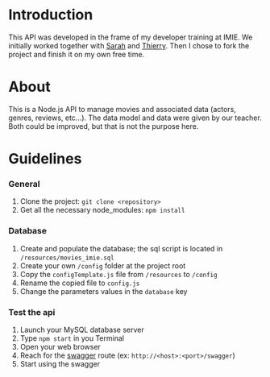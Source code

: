 # Introduction
This API was developed in the frame of my developer training at IMIE.
We initially worked together with [Sarah](https://github.com/nougatinelisa) and [Thierry](https://github.com/ThierryChampot).
Then I chose to fork the project and finish it on my own free time.

# About
This is a Node.js API to manage movies and associated data (actors, genres, reviews, etc...).
The data model and data were given by our teacher. Both could be improved, but that is not the purpose here.

# Guidelines
### General
1. Clone the project: `git clone <repository>`
1. Get all the necessary node_modules: `npm install`
### Database
1. Create and populate the database; the sql script is located in `/resources/movies_imie.sql`
1. Create your own `/config` folder at the project root
1. Copy the `configTemplate.js` file from `/resources` to `/config`
1. Rename the copied file to `config.js`
1. Change the parameters values in the `database` key
### Test the api
1. Launch your MySQL database server
1. Type `npm start` in you Terminal
1. Open your web browser
1. Reach for the [swagger](https://swagger.io/docs/specification/about/) route (ex: `http://<host>:<port>/swagger`)
1. Start using the swagger